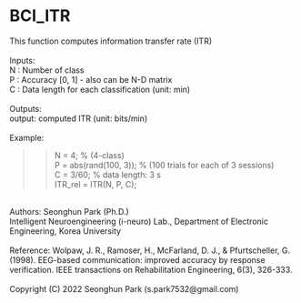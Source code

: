 # BCI_ITR

This function computes information transfer rate (ITR) <br/>
 <br/>
Inputs: <br/>
  N : Number of class<br/>
  P : Accuracy [0, 1] - also can be N-D matrix<br/>
  C : Data length for each classification (unit: min)<br/>
<br/>
Outputs:<br/>
  output: computed ITR (unit: bits/min)<br/>
 <br/>
Example: <br/>
 >> N = 4; % (4-class) <br/>
 >> P = abs(rand(100, 3)); % (100 trials for each of 3 sessions) <br/>
 >> C = 3/60;   % data length: 3 s <br/>
 >> ITR_rel = ITR(N, P, C); <br/>
 <br/>
Authors: Seonghun Park (Ph.D.) <br/>
Intelligent Neuroengineering (i-neuro) Lab., Department of Electronic Engineering, Korea University<br/>
 <br/>
Reference: Wolpaw, J. R., Ramoser, H., McFarland, D. J., & Pfurtscheller, G. (1998). EEG-based communication: improved accuracy by response verification. IEEE transactions on Rehabilitation Engineering, 6(3), 326-333.<br/>
 <br/>
Copyright (C) 2022 Seonghun Park (s.park7532@gmail.com)
